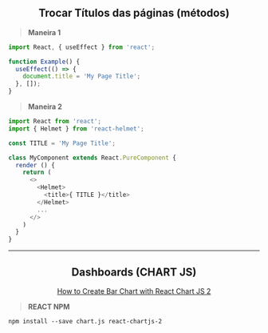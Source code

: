<div align="center">

## Trocar Títulos das páginas (métodos)

</div>

> **Maneira 1**
```ts
import React, { useEffect } from 'react';

function Example() {
  useEffect(() => {
    document.title = 'My Page Title';
  }, []);
}
```


> **Maneira 2**
```ts
import React from 'react';
import { Helmet } from 'react-helmet';

const TITLE = 'My Page Title';

class MyComponent extends React.PureComponent {
  render () {
    return (
      <>
        <Helmet>
          <title>{ TITLE }</title>
        </Helmet>
        ...
      </>
    )
  }
}
```

---

<div align="center">

## Dashboards (CHART JS)

[How to Create Bar Chart with React Chart JS 2](https://www.youtube.com/watch?v=GVQ2gXGGREM)

</div>

> **REACT NPM**

```
npm install --save chart.js react-chartjs-2
```